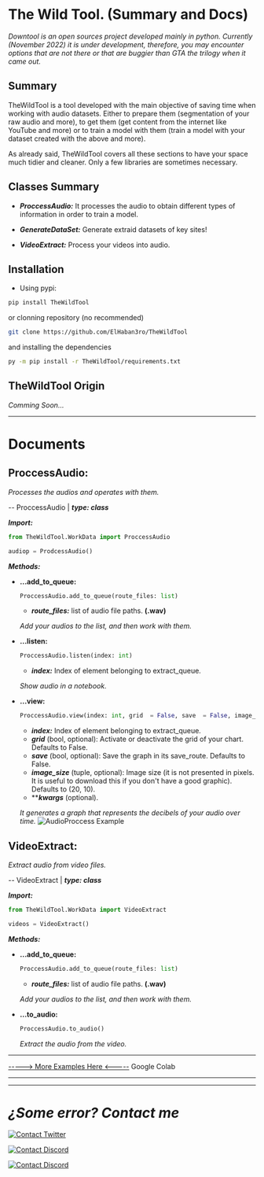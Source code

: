 # The Wild Tool. (Summary and Docs)
*Downtool is an open sources project developed mainly in python. Currently (November 2022) it is under development, therefore, you may encounter options that are not there or that are buggier than GTA the trilogy when it came out.*


## Summary
TheWildTool is a tool developed with the main objective of saving time when working with audio datasets. Either to prepare them (segmentation of your raw audio and more), to get them (get content from the internet like YouTube and more) or to train a model with them (train a model with your dataset created with the above and more). 

As already said, TheWildTool covers all these sections to have your space much tidier and cleaner. Only a few libraries are sometimes necessary.



## Classes Summary
- ***ProccessAudio:*** It processes the audio to obtain different types of information in order to train a model.

- ***GenerateDataSet:*** Generate extraid datasets of key sites!

- ***VideoExtract:*** Process your videos into audio.



## Installation
- Using pypi:
```bash
pip install TheWildTool
```



or clonning repository (no recommended)
```bash
git clone https://github.com/ElHaban3ro/TheWildTool
```
and installing the dependencies
```bash
py -m pip install -r TheWildTool/requirements.txt
```


## TheWildTool Origin
*Comming Soon...*

***



# Documents
## **ProccessAudio:**
 *Processes the audios and operates with them.*

--  ProccessAudio | ***type: class***


***Import:***
```python
from TheWildTool.WorkData import ProccessAudio

audiop = ProdcessAudio()
```


***Methods:***

- **...add_to_queue:**
	```python
	ProccessAudio.add_to_queue(route_files: list)
	```
	- ***route_files:*** list of audio file paths. **(.wav)**
	
	*Add your audios to the list, and then work with them.*


- **...listen:**
	```python
	ProccessAudio.listen(index: int)
	```
	- ***index:*** Index of element belonging to extract_queue.
	
	*Show audio in a notebook.*


- **...view:**
	```python
	ProccessAudio.view(index: int, grid  = False, save  = False, image_size  =  (20, 10), **kwargs)
	```
	- ***index:*** Index of element belonging to extract_queue.
	- ***grid*** (bool, optional): Activate or deactivate the grid of your chart. Defaults to False.
	- ***save*** (bool, optional): Save the graph in its save_route. Defaults to False.
	- ***image_size*** (tuple, optional): Image size (it is not presented in pixels. It is useful to download this if you don't have a good graphic). Defaults to (20, 10).
	- *****kwargs*** (optional).	


	*It generates a graph that represents the decibels of your audio over time.*
![AudioProccess Example](https://i.imgur.com/Z9LgW2p.png)


## **VideoExtract:**
 *Extract audio from video files.*

--  VideoExtract | ***type: class***


***Import:***
```python
from TheWildTool.WorkData import VideoExtract

videos = VideoExtract()
```


***Methods:***

- **...add_to_queue:**
	```python
	ProccessAudio.add_to_queue(route_files: list)
	```
	- ***route_files:*** list of audio file paths. **(.wav)**
	
	*Add your audios to the list, and then work with them.*


- **...to_audio:**
	```python
	ProccessAudio.to_audio()
	```
	*Extract the audio from the video.*


***

[-----> More Examples Here <-----](https://colab.research.google.com/drive/1ewrPBijlpl3YSqPT6Io5Ho8X1W2Kylkx?usp=sharing) Google Colab

***
***


# ***¿Some error? Contact me***


[![Contact Twitter](https://img.shields.io/badge/Twitter-ElHaban3ro-9cf.svg?style=for-the-badge&logo=twitter)](https://twitter.com/ElHaban3ro)

[![Contact Discord](https://img.shields.io/badge/Discord-JOIN_TO_MY_DISCORD_SERVER-lightblue?style=for-the-badge&logo=discord)](https://discord.gg/NGp9YbYJ8F)

[![Contact Discord](https://img.shields.io/badge/GitHub-ElHaban3ro-lightgray?style=for-the-badge&logo=github)](https://github.com/ElHaban3ro)